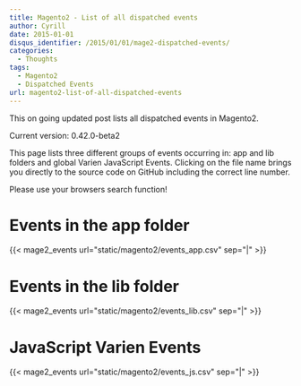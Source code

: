 ```yaml
---
title: Magento2 - List of all dispatched events
author: Cyrill
date: 2015-01-01
disqus_identifier: /2015/01/01/mage2-dispatched-events/
categories:
  - Thoughts
tags:
  - Magento2
  - Dispatched Events
url: magento2-list-of-all-dispatched-events  
---
```


This on going updated post lists all dispatched events in Magento2.

Current version: 0.42.0-beta2

<!--more-->

This page lists three different groups of events occurring in: app and lib folders
and global Varien JavaScript Events. Clicking on the file name brings you directly
to the source code on GitHub including the correct line number.

Please use your browsers search function!

# Events in the app folder

{{< mage2_events url="static/magento2/events_app.csv" sep="|" >}}

# Events in the lib folder

{{< mage2_events url="static/magento2/events_lib.csv" sep="|" >}}

# JavaScript Varien Events

{{< mage2_events url="static/magento2/events_js.csv" sep="|" >}}
